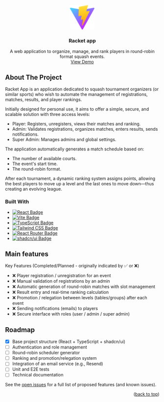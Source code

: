 <!-- PROJECT LOGO -->
<div align="center">
  <a href="#readme-top">
    <img src="./front/public/vite.svg" alt="Logo" width="80" height="80">
  </a>

  <h3 align="center">Racket app</h3>

  <p align="center">
    A web application to organize, manage, and rank players in round-robin format squash events.
    <br />
    <a href="https://github.com/yellowSpray/racket">View Demo</a>
  </p>
</div>

<!-- ABOUT THE PROJECT -->
## About The Project

Racket App is an application dedicated to squash tournament organizers (or similar sports) who wish to automate the management of registrations, matches, results, and player rankings.

Initially designed for personal use, it aims to offer a simple, secure, and scalable solution with three access levels:
* Player: Registers, unregisters, views their matches and ranking.
* Admin: Validates registrations, organizes matches, enters results, sends notifications.
* Super Admin: Manages admins and global settings.

The application automatically generates a match schedule based on:

* The number of available courts.
* The event's start time.
* The round-robin format.

After each tournament, a dynamic ranking system assigns points, allowing the best players to move up a level and the last ones to move down—thus creating an evolving league.

### Built With

* [![React Badge][React.js]][React-url]
* [![Vite Badge][Vite]][Vite-url]
* [![TypeScript Badge][TypeScript]][TypeScript-url]
* [![Tailwind CSS Badge][TailwindCSS]][Tailwind-url]
* [![React Router Badge][ReactRouter]][ReactRouter-url]
* [![shadcn/ui Badge][shadcn/ui]][shadcn/ui-url]


<!-- USAGE EXAMPLES -->
## Main features
Key Features (Completed/Planned - originally indicated by ✅ or ❌)

* ❌ Player registration / unregistration for an event
* ❌ Manual validation of registrations by an admin
* ❌ Automatic generation of round-robin matches with slot management
* ❌ Result entry and real-time ranking calculation
* ❌ Promotion / relegation between levels (tables/groups) after each event
* ❌ Sending notifications (emails) to players
* ❌ Secure interface with roles (user / admin / super admin)


<!-- ROADMAP -->
## Roadmap

- [x] Base project structure (React + TypeScript + shadcn/ui)
- [ ] Authentication and role management
- [ ] Round-robin scheduler generator
- [ ] Ranking and promotion/relegation system
- [ ] Integration of an email service (e.g., Resend)
- [ ] Unit and E2E tests
- [ ] Technical documentation

See the [open issues](https://github.com/yellowSpray/racket/issues) for a full list of proposed features (and known issues).

<p align="right">(<a href="#readme-top">back to top</a>)</p>

<!-- MARKDOWN LINKS & IMAGES -->
[React.js]: https://img.shields.io/badge/React-20232A?style=for-the-badge&logo=react&logoColor=61DAFB
[React-url]: https://reactjs.org/
[Vite]: https://img.shields.io/badge/Vite-646CFF?style=for-the-badge&logo=vite&logoColor=white
[Vite-url]: https://vitejs.dev/
[TypeScript]: https://img.shields.io/badge/TypeScript-3178C6?style=for-the-badge&logo=typescript&logoColor=white
[TypeScript-url]: https://www.typescriptlang.org/
[TailwindCSS]: https://img.shields.io/badge/Tailwind_CSS-06B6D4?style=for-the-badge&logo=tailwindcss&logoColor=white
[Tailwind-url]: https://tailwindcss.com/
[ReactRouter]: https://img.shields.io/badge/React_Router-F44250?style=for-the-badge&logo=react-router&logoColor=white
[ReactRouter-url]: https://reactrouter.com/en/main
[shadcn/ui]: https://img.shields.io/badge/shadcn/ui-000000?style=for-the-badge&logoColor=white
[shadcn/ui-url]: https://ui.shadcn.com/
